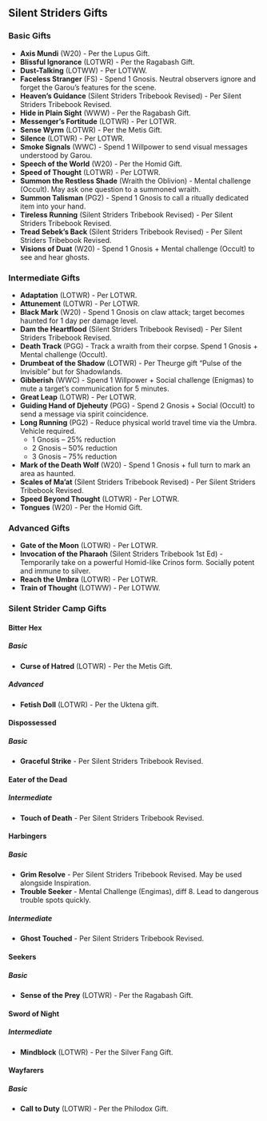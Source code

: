 ## Silent Striders Gifts

### Basic Gifts
- **Axis Mundi** (W20) - Per the Lupus Gift.
- **Blissful Ignorance** (LOTWR) - Per the Ragabash Gift.
- **Dust-Talking** (LOTWW) - Per LOTWW.
- **Faceless Stranger** (FS) - Spend 1 Gnosis. Neutral observers ignore and forget the Garou’s features for the scene.
- **Heaven’s Guidance** (Silent Striders Tribebook Revised) - Per Silent Striders Tribebook Revised.
- **Hide in Plain Sight** (WWW) - Per the Ragabash Gift.
- **Messenger’s Fortitude** (LOTWR) - Per LOTWR.
- **Sense Wyrm** (LOTWR) - Per the Metis Gift.
- **Silence** (LOTWR) - Per LOTWR.
- **Smoke Signals** (WWC) - Spend 1 Willpower to send visual messages understood by Garou.
- **Speech of the World** (W20) - Per the Homid Gift.
- **Speed of Thought** (LOTWR) - Per LOTWR.
- **Summon the Restless Shade** (Wraith the Oblivion) - Mental challenge (Occult). May ask one question to a summoned wraith.
- **Summon Talisman** (PG2) - Spend 1 Gnosis to call a ritually dedicated item into your hand.
- **Tireless Running** (Silent Striders Tribebook Revised) - Per Silent Striders Tribebook Revised.
- **Tread Sebek’s Back** (Silent Striders Tribebook Revised) - Per Silent Striders Tribebook Revised.
- **Visions of Duat** (W20) - Spend 1 Gnosis + Mental challenge (Occult) to see and hear ghosts.

### Intermediate Gifts
- **Adaptation** (LOTWR) - Per LOTWR.
- **Attunement** (LOTWR) - Per LOTWR.
- **Black Mark** (W20) - Spend 1 Gnosis on claw attack; target becomes haunted for 1 day per damage level.
- **Dam the Heartflood** (Silent Striders Tribebook Revised) - Per Silent Striders Tribebook Revised.
- **Death Track** (PGG) - Track a wraith from their corpse. Spend 1 Gnosis + Mental challenge (Occult).
- **Drumbeat of the Shadow** (LOTWR) - Per Theurge gift “Pulse of the Invisible” but for Shadowlands.
- **Gibberish** (WWC) - Spend 1 Willpower + Social challenge (Enigmas) to mute a target’s communication for 5 minutes.
- **Great Leap** (LOTWR) - Per LOTWR.
- **Guiding Hand of Djeheuty** (PGG) - Spend 2 Gnosis + Social (Occult) to send a message via spirit coincidence.
- **Long Running** (PG2) - Reduce physical world travel time via the Umbra. Vehicle required.
  - 1 Gnosis – 25% reduction
  - 2 Gnosis – 50% reduction
  - 3 Gnosis – 75% reduction
- **Mark of the Death Wolf** (W20) - Spend 1 Gnosis + full turn to mark an area as haunted.
- **Scales of Ma’at** (Silent Striders Tribebook Revised) - Per Silent Striders Tribebook Revised.
- **Speed Beyond Thought** (LOTWR) - Per LOTWR.
- **Tongues** (W20) - Per the Homid Gift.

### Advanced Gifts
- **Gate of the Moon** (LOTWR) - Per LOTWR.
- **Invocation of the Pharaoh** (Silent Striders Tribebook 1st Ed) - Temporarily take on a powerful Homid-like Crinos form. Socially potent and immune to silver.
- **Reach the Umbra** (LOTWR) - Per LOTWR.
- **Train of Thought** (LOTWW) - Per LOTWW.

### Silent Strider Camp Gifts

#### Bitter Hex

##### Basic
- **Curse of Hatred** (LOTWR) - Per the Metis Gift.

##### Advanced
- **Fetish Doll** (LOTWR) - Per the Uktena gift.

#### Dispossessed

##### Basic
- **Graceful Strike** - Per Silent Striders Tribebook Revised.

#### Eater of the Dead

##### Intermediate
- **Touch of Death** - Per Silent Striders Tribebook Revised.

#### Harbingers

##### Basic
- **Grim Resolve** - Per Silent Striders Tribebook Revised. May be used alongside Inspiration.
- **Trouble Seeker** - Mental Challenge (Engimas), diff 8. Lead to dangerous trouble spots quickly.

##### Intermediate
- **Ghost Touched** - Per Silent Striders Tribebook Revised.

#### Seekers

##### Basic
- **Sense of the Prey** (LOTWR) - Per the Ragabash Gift.

#### Sword of Night

##### Intermediate
- **Mindblock** (LOTWR) - Per the Silver Fang Gift.

#### Wayfarers

##### Basic
- **Call to Duty** (LOTWR) - Per the Philodox Gift.